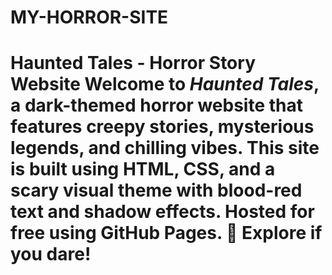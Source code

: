 # MY-HORROR-SITE
# Haunted Tales - Horror Story Website  Welcome to *Haunted Tales*, a dark-themed horror website that features creepy stories, mysterious legends, and chilling vibes.  This site is built using HTML, CSS, and a scary visual theme with blood-red text and shadow effects.   Hosted for free using GitHub Pages.  👻 Explore if you dare!
